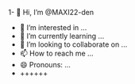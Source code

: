 1- 👋 Hi, I’m @MAXI22-den
- 👀 I’m interested in ...
- 🌱 I’m currently learning ...
- 💞️ I’m looking to collaborate on ...
- 📫 How to reach me ...
- 😄 Pronouns: ...
- ++++++

<!---
MAXI22-den/MAXI22-den is a ✨ special ✨ repository because its `README.md` (this file) appears on your GitHub profile.

